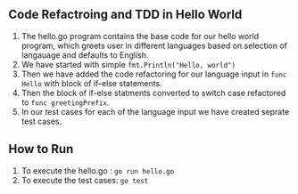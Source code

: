 ## Code Refactroing and TDD in Hello World
1. The hello.go program contains the base code for our hello world program,  which greets user in different languages based on selection of langauage and defaults to English. 
2. We have started with simple `fmt.Println("Hello, world")`
3. Then we have added the code refactoring for our language input in `func Hello` with block of if-else statements. 
4. Then the block of if-else statments converted to switch case refactored to `func greetingPrefix`.
5. In our test cases for each of the language input we have created seprate test cases.

## How to Run
1. To execute the hello.go : `go run hello.go`
2. To execute the test cases: `go test`